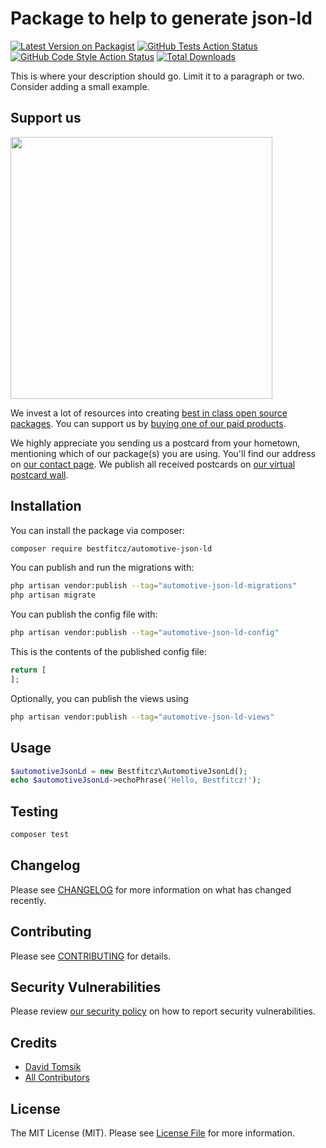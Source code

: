 # Package to help to generate json-ld

[![Latest Version on Packagist](https://img.shields.io/packagist/v/bestfitcz/automotive-json-ld.svg?style=flat-square)](https://packagist.org/packages/bestfitcz/automotive-json-ld)
[![GitHub Tests Action Status](https://img.shields.io/github/actions/workflow/status/bestfitcz/automotive-json-ld/run-tests.yml?branch=main&label=tests&style=flat-square)](https://github.com/bestfitcz/automotive-json-ld/actions?query=workflow%3Arun-tests+branch%3Amain)
[![GitHub Code Style Action Status](https://img.shields.io/github/actions/workflow/status/bestfitcz/automotive-json-ld/fix-php-code-style-issues.yml?branch=main&label=code%20style&style=flat-square)](https://github.com/bestfitcz/automotive-json-ld/actions?query=workflow%3A"Fix+PHP+code+style+issues"+branch%3Amain)
[![Total Downloads](https://img.shields.io/packagist/dt/bestfitcz/automotive-json-ld.svg?style=flat-square)](https://packagist.org/packages/bestfitcz/automotive-json-ld)

This is where your description should go. Limit it to a paragraph or two. Consider adding a small example.

## Support us

[<img src="https://github-ads.s3.eu-central-1.amazonaws.com/automotive-json-ld.jpg?t=1" width="419px" />](https://spatie.be/github-ad-click/automotive-json-ld)

We invest a lot of resources into creating [best in class open source packages](https://spatie.be/open-source). You can support us by [buying one of our paid products](https://spatie.be/open-source/support-us).

We highly appreciate you sending us a postcard from your hometown, mentioning which of our package(s) you are using. You'll find our address on [our contact page](https://spatie.be/about-us). We publish all received postcards on [our virtual postcard wall](https://spatie.be/open-source/postcards).

## Installation

You can install the package via composer:

```bash
composer require bestfitcz/automotive-json-ld
```

You can publish and run the migrations with:

```bash
php artisan vendor:publish --tag="automotive-json-ld-migrations"
php artisan migrate
```

You can publish the config file with:

```bash
php artisan vendor:publish --tag="automotive-json-ld-config"
```

This is the contents of the published config file:

```php
return [
];
```

Optionally, you can publish the views using

```bash
php artisan vendor:publish --tag="automotive-json-ld-views"
```

## Usage

```php
$automotiveJsonLd = new Bestfitcz\AutomotiveJsonLd();
echo $automotiveJsonLd->echoPhrase('Hello, Bestfitcz!');
```

## Testing

```bash
composer test
```

## Changelog

Please see [CHANGELOG](CHANGELOG.md) for more information on what has changed recently.

## Contributing

Please see [CONTRIBUTING](CONTRIBUTING.md) for details.

## Security Vulnerabilities

Please review [our security policy](../../security/policy) on how to report security vulnerabilities.

## Credits

- [David Tomsik](https://github.com/bestfitcz)
- [All Contributors](../../contributors)

## License

The MIT License (MIT). Please see [License File](LICENSE.md) for more information.
